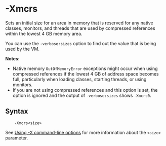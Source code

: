 <!--
* Copyright (c) 2017, 2018 IBM Corp. and others
*
* This program and the accompanying materials are made
* available under the terms of the Eclipse Public License 2.0
* which accompanies this distribution and is available at
* https://www.eclipse.org/legal/epl-2.0/ or the Apache
* License, Version 2.0 which accompanies this distribution and
* is available at https://www.apache.org/licenses/LICENSE-2.0.
*
* This Source Code may also be made available under the
* following Secondary Licenses when the conditions for such
* availability set forth in the Eclipse Public License, v. 2.0
* are satisfied: GNU General Public License, version 2 with
* the GNU Classpath Exception [1] and GNU General Public
* License, version 2 with the OpenJDK Assembly Exception [2].
*
* [1] https://www.gnu.org/software/classpath/license.html
* [2] http://openjdk.java.net/legal/assembly-exception.html
*
* SPDX-License-Identifier: EPL-2.0 OR Apache-2.0 OR GPL-2.0 WITH
* Classpath-exception-2.0 OR LicenseRef-GPL-2.0 WITH Assembly-exception
-->

# -Xmcrs 


Sets an initial size for an area in memory that is reserved for any native classes, monitors, and threads that are used by compressed references within the lowest 4 GB memory area.

You can use the `-verbose:sizes` option to find out the value that is being used by the VM.

<i class="fa fa-pencil-square-o" aria-hidden="true"></i> **Notes:** 

- Native memory `OutOfMemoryError` exceptions might occur when using compressed references if the lowest 4 GB of address space becomes full, particularly when loading classes, starting threads, or using monitors. 
- If you are not using compressed references and this option is set, the option is ignored and the output of `-verbose:sizes` shows `-Xmcrs0`.



## Syntax

        -Xmcrs<size>

See [Using -X command-line options](x_jvm_commands.md) for more information about the `<size>` parameter.


<!-- ==== END OF TOPIC ==== xmcrs.md ==== -->

